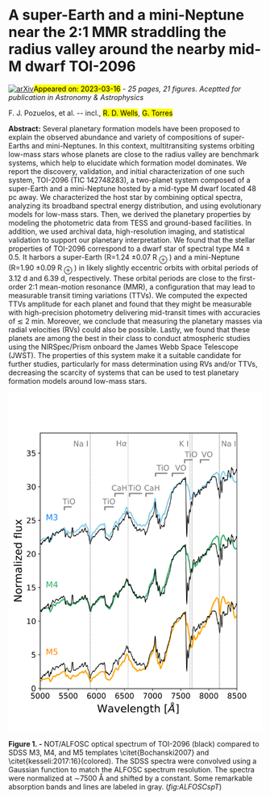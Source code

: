 <div class="macros" style="visibility:hidden;">
$\newcommand{\ensuremath}{}$
$\newcommand{\xspace}{}$
$\newcommand{\object}[1]{\texttt{#1}}$
$\newcommand{\farcs}{{.}''}$
$\newcommand{\farcm}{{.}'}$
$\newcommand{\arcsec}{''}$
$\newcommand{\arcmin}{'}$
$\newcommand{\ion}[2]{#1#2}$
$\newcommand{\textsc}[1]{\textrm{#1}}$
$\newcommand{\hl}[1]{\textrm{#1}}$
$\newcommand{\footnote}[1]{}$
$\newcommand{\tls}{{\fontfamily{pcr}\selectfont tls} }$
$\newcommand{\ellc}{{\fontfamily{pcr}\selectfont ellc} }$
$\newcommand{\emcee}{{\fontfamily{pcr}\selectfont emcee} }$
$\newcommand{\dynesty}{{\fontfamily{pcr}\selectfont dynesty} }$
$\newcommand{\allesfitter}{{\fontfamily{pcr}\selectfont allesfitter} }$
$\newcommand{\sherlock}{{\fontfamily{pcr}\selectfont SHERLOCK} }$
$\newcommand{\matrixtk}{{\fontfamily{pcr}\selectfont MATRIX} }$
$\newcommand{\wotan}{{\fontfamily{pcr}\selectfont wotan} }$
$\newcommand{\forecaster}{{\fontfamily{pcr}\selectfont forecaster} }$
$\newcommand{\lightkurve}{{\fontfamily{pcr}\selectfont lightkurve} }$
$\newcommand{\celerite}{{\fontfamily{pcr}\selectfont celerite} }$
$\newcommand{\triceratops}{{\fontfamily{pcr}\selectfont TRICERATOPS} }$
$\newcommand{\orcidauthorA}{0000-0003-1572-7707}$
$\newcommand{\orcidauthorB}{0000-0002-3164-9086}$
$\newcommand{\orcidauthorC}{0000-0003-1462-7739}$
$\newcommand{\orcidauthorD}{0000-0002-8219-9505}$
$\newcommand{\orcidauthorE}{0000-0002-4715-9460}$
$\newcommand{\orcidauthorF}{0000-0002-5370-7494}$
$\newcommand{\orcidauthorG}{0000-0001-8504-5862}$
$\newcommand{\orcidauthorH}{0000-0002-7008-6888}$
$\newcommand{\orcidauthorI}{0000-0002-6523-9536}$
$\newcommand{\orcidauthorJ}{0000-0002-3627-1676}$
$\newcommand{\orcidauthorK}{0000-0002-3481-9052}$
$\newcommand{\orcidauthorL}{0000-0003-2144-4316}$
$\newcommand{\orcidauthorM}{0000-0003-2094-9128}$
$\newcommand{\orcidauthorN}{0000-0002-2532-2853}$
$\newcommand{\orcidauthorO}{0000-0002-8052-3893}$
$\newcommand{\orcidauthorP}{0000-0002-2214-9258}$
$\newcommand{\orcidauthorQ}{0000-0003-1464-9276}$
$\newcommand{\orcidauthorR}{0000-0001-9892-2406}$
$\newcommand{\orcidauthorS}{0000-0002-9355-5165}$
$\newcommand{\orcidauthorT}{0000-0002-3937-630X}$
$\newcommand{\orcidauthorU}{0000-0002-9113-7162}$
$\newcommand{\orcidauthorV}{0000-0001-9800-6248}$
$\newcommand{\orcidauthorW}{0000-0002-4296-2246}$
$\newcommand{\orcidauthorY}{0000-0002-7486-6726}$
$\newcommand{\orcidauthorX}{0000-0002-3938-4211}$
$\newcommand{\orcidauthorZ}{0000-0002-3164-9086}$
$\newcommand{\orcidauthora}{0000-0001-8923-488X}$
$\newcommand{\orcidauthorb}{0000-0001-6108-4808}$
$\newcommand{\orcidauthorc}{0000-0001-9911-7388}$
$\newcommand{\orcidauthord}{0000-0002-3012-0316}$
$\newcommand{\orcidauthore}{0000-0003-0242-0044}$
$\newcommand{\orcidauthorf}{0000-0002-9807-5435}$
$\newcommand{\orcidauthorg}{0000-0002-5510-8751}$
$\newcommand{\orcidauthorh}{0000-0002-8039-194X}$
$\newcommand{\orcidauthori}{0000-0003-0030-332X}$
$\newcommand{\orcidauthorj}{0000-0002-7084-0529}$
$\newcommand{\orcidauthork}{0000-0002-8388-6040}$
$\newcommand{\orcidauthorl}{0000-0001-5559-7850}$
$\newcommand{\orcidauthorm}{0000-0003-3649-8384}$
$\newcommand{\orcidauthorn}{0000-0003-3101-917X}$
$\newcommand{\orcidauthoro}{0000-0002-3321-4924}$
$\newcommand{\orcidauthorp}{0000-0001-9291-5555}$
$\newcommand{\orcidauthorr}{0000-0003-3714-5855}$
$\newcommand{\orcidauthors}{0000-0002-9350-830X}$
$\newcommand{\orcidauthort}{0000-0003-2007-6144}$
$\newcommand{\orcidauthoru}{0000-0002-4671-2957}$
$\newcommand{\orcidauthorv}{0000-0002-5494-3237}$
$\newcommand{\orcidauthorw}{0000-0002-7240-8473}$
$\newcommand{\orcidauthorx}{0000-0003-3767-7085}$
$\newcommand{\arraystretch}{1.15}$
$\newcommand{\arraystretch}{1.15}$
$\newcommand{\arraystretch}{1.0}$
$\newcommand{\arraystretch}{1.15}$</div>

<div class="macros" style="visibility:hidden;">
$\newcommand{\ensuremath}{}$
$\newcommand{\xspace}{}$
$\newcommand{\object}[1]{\texttt{#1}}$
$\newcommand{\farcs}{{.}''}$
$\newcommand{\farcm}{{.}'}$
$\newcommand{\arcsec}{''}$
$\newcommand{\arcmin}{'}$
$\newcommand{\ion}[2]{#1#2}$
$\newcommand{\textsc}[1]{\textrm{#1}}$
$\newcommand{\hl}[1]{\textrm{#1}}$
$\newcommand{\footnote}[1]{}$
$\newcommand{\tls}{{\fontfamily{pcr}\selectfont tls} }$
$\newcommand{\ellc}{{\fontfamily{pcr}\selectfont ellc} }$
$\newcommand{\emcee}{{\fontfamily{pcr}\selectfont emcee} }$
$\newcommand{\dynesty}{{\fontfamily{pcr}\selectfont dynesty} }$
$\newcommand{\allesfitter}{{\fontfamily{pcr}\selectfont allesfitter} }$
$\newcommand{\sherlock}{{\fontfamily{pcr}\selectfont SHERLOCK} }$
$\newcommand{\matrixtk}{{\fontfamily{pcr}\selectfont MATRIX} }$
$\newcommand{\wotan}{{\fontfamily{pcr}\selectfont wotan} }$
$\newcommand{\forecaster}{{\fontfamily{pcr}\selectfont forecaster} }$
$\newcommand{\lightkurve}{{\fontfamily{pcr}\selectfont lightkurve} }$
$\newcommand{\celerite}{{\fontfamily{pcr}\selectfont celerite} }$
$\newcommand{\triceratops}{{\fontfamily{pcr}\selectfont TRICERATOPS} }$
$\newcommand{\orcidauthorA}{0000-0003-1572-7707}$
$\newcommand{\orcidauthorB}{0000-0002-3164-9086}$
$\newcommand{\orcidauthorC}{0000-0003-1462-7739}$
$\newcommand{\orcidauthorD}{0000-0002-8219-9505}$
$\newcommand{\orcidauthorE}{0000-0002-4715-9460}$
$\newcommand{\orcidauthorF}{0000-0002-5370-7494}$
$\newcommand{\orcidauthorG}{0000-0001-8504-5862}$
$\newcommand{\orcidauthorH}{0000-0002-7008-6888}$
$\newcommand{\orcidauthorI}{0000-0002-6523-9536}$
$\newcommand{\orcidauthorJ}{0000-0002-3627-1676}$
$\newcommand{\orcidauthorK}{0000-0002-3481-9052}$
$\newcommand{\orcidauthorL}{0000-0003-2144-4316}$
$\newcommand{\orcidauthorM}{0000-0003-2094-9128}$
$\newcommand{\orcidauthorN}{0000-0002-2532-2853}$
$\newcommand{\orcidauthorO}{0000-0002-8052-3893}$
$\newcommand{\orcidauthorP}{0000-0002-2214-9258}$
$\newcommand{\orcidauthorQ}{0000-0003-1464-9276}$
$\newcommand{\orcidauthorR}{0000-0001-9892-2406}$
$\newcommand{\orcidauthorS}{0000-0002-9355-5165}$
$\newcommand{\orcidauthorT}{0000-0002-3937-630X}$
$\newcommand{\orcidauthorU}{0000-0002-9113-7162}$
$\newcommand{\orcidauthorV}{0000-0001-9800-6248}$
$\newcommand{\orcidauthorW}{0000-0002-4296-2246}$
$\newcommand{\orcidauthorY}{0000-0002-7486-6726}$
$\newcommand{\orcidauthorX}{0000-0002-3938-4211}$
$\newcommand{\orcidauthorZ}{0000-0002-3164-9086}$
$\newcommand{\orcidauthora}{0000-0001-8923-488X}$
$\newcommand{\orcidauthorb}{0000-0001-6108-4808}$
$\newcommand{\orcidauthorc}{0000-0001-9911-7388}$
$\newcommand{\orcidauthord}{0000-0002-3012-0316}$
$\newcommand{\orcidauthore}{0000-0003-0242-0044}$
$\newcommand{\orcidauthorf}{0000-0002-9807-5435}$
$\newcommand{\orcidauthorg}{0000-0002-5510-8751}$
$\newcommand{\orcidauthorh}{0000-0002-8039-194X}$
$\newcommand{\orcidauthori}{0000-0003-0030-332X}$
$\newcommand{\orcidauthorj}{0000-0002-7084-0529}$
$\newcommand{\orcidauthork}{0000-0002-8388-6040}$
$\newcommand{\orcidauthorl}{0000-0001-5559-7850}$
$\newcommand{\orcidauthorm}{0000-0003-3649-8384}$
$\newcommand{\orcidauthorn}{0000-0003-3101-917X}$
$\newcommand{\orcidauthoro}{0000-0002-3321-4924}$
$\newcommand{\orcidauthorp}{0000-0001-9291-5555}$
$\newcommand{\orcidauthorr}{0000-0003-3714-5855}$
$\newcommand{\orcidauthors}{0000-0002-9350-830X}$
$\newcommand{\orcidauthort}{0000-0003-2007-6144}$
$\newcommand{\orcidauthoru}{0000-0002-4671-2957}$
$\newcommand{\orcidauthorv}{0000-0002-5494-3237}$
$\newcommand{\orcidauthorw}{0000-0002-7240-8473}$
$\newcommand{\orcidauthorx}{0000-0003-3767-7085}$
$\newcommand{\arraystretch}{1.15}$
$\newcommand{\arraystretch}{1.15}$
$\newcommand{\arraystretch}{1.0}$
$\newcommand{\arraystretch}{1.15}$</div>



<div id="title">

# A super-Earth and a mini-Neptune near the 2:1 MMR straddling the radius valley around the nearby mid-M dwarf TOI-2096

</div>
<div id="comments">

[![arXiv](https://img.shields.io/badge/arXiv-2303.08174-b31b1b.svg)](https://arxiv.org/abs/2303.08174)<mark>Appeared on: 2023-03-16</mark> - _25 pages, 21 figures. Aceptted for publication in Astronomy & Astrophysics_

</div>
<div id="authors">

F. J. Pozuelos, et al. -- incl., <mark><mark>R. D. Wells</mark></mark>, <mark><mark>G. Torres</mark></mark>

</div>
<div id="abstract">

**Abstract:** Several planetary formation models have been proposed to explain the observed abundance and variety of compositions of super-Earths and mini-Neptunes. In this context, multitransiting systems orbiting low-mass stars whose planets are close to the radius valley are benchmark systems, which help to elucidate which formation model dominates. We report the discovery, validation, and initial characterization of one such system, TOI-2096 (TIC 142748283), a two-planet system composed of a super-Earth and a mini-Neptune hosted by a mid-type M dwarf located 48 pc away. We characterized the host star by combining optical spectra, analyzing its broadband spectral energy distribution, and using evolutionary models for low-mass stars. Then, we derived the planetary properties by modeling the photometric data from TESS and ground-based facilities. In addition, we used archival data, high-resolution imaging, and statistical validation to support our planetary interpretation. We found that the stellar properties of TOI-2096 correspond to a dwarf star of spectral type M4 $\pm$ 0.5. It harbors a super-Earth (R=1.24 $\pm{0.07}$ R $_{\oplus}$ ) and a mini-Neptune (R=1.90 $\pm{0.09}$ R $_{\oplus}$ ) in likely slightly eccentric orbits with orbital periods of 3.12 d and 6.39 d, respectively. These orbital periods are close to the first-order 2:1 mean-motion resonance (MMR), a configuration that may lead to measurable transit timing variations (TTVs). We computed the expected TTVs amplitude for each planet and found that they might be measurable with high-precision photometry delivering mid-transit times with accuracies of $\lesssim$ 2 min. Moreover, we conclude that measuring the planetary masses via radial velocities (RVs) could also be possible. Lastly, we found that these planets are among the best in their class to conduct atmospheric studies using the NIRSpec/Prism onboard the James Webb Space Telescope (JWST). The properties of this system make it a suitable candidate for further studies, particularly for mass determination using RVs and/or TTVs, decreasing the scarcity of systems that can be used to test planetary formation models around low-mass stars.

</div>

<div id="div_fig1">

<img src="tmp_2303.08174/./TOI2096_ALFOSC_vs_SDSS_conv9.png" alt="Fig1" width="100%"/>

**Figure 1. -** NOT/ALFOSC optical spectrum of TOI-2096 (black) compared to SDSS M3, M4, and M5 templates \citet{Bochanski2007} and \citet{kesseli:2017:16}(colored). The SDSS spectra were convolved using a Gaussian function to match the ALFOSC spectrum resolution. The spectra were normalized at $\sim$7500 Å  and shifted by a constant. Some remarkable absorption bands and lines are labeled in gray. (*fig:ALFOSCspT*)

</div>
<div id="div_fig2">

<img src="tmp_2303.08174/./radius_valley_new.png" alt="Fig11" width="100%"/>

**Figure 11. -** The left panel depicts the planet radius--orbital period plane, containing all the transiting planets with sizes <4 R$_{\oplus}$ orbiting low-mass stars (stellar mass < 0.70 M$_{\odot}$). The green contours represent the density distribution of all of these planets. The gray dots are planets with density estimations better than 30$\%$. The dashed line refers to the prediction using thermally driven mass-loss mechanisms, such as photoevaporation and core-powered mass-loss. On the other hand, the solid line represents the prediction from the gas-poor formation model.
Planets inside the region limited by these two lines are referred to as `keystone' planets. The red and the blue dots refer to the planets TOI-2096 b and c, respectively. The right panel displays the radius frequency, showing the radius valley and the location of planets b (red band) and c (blue band) encompassing it. (*fig:radiusvalley*)

</div>
<div id="div_fig3">

<img src="tmp_2303.08174/./kast_classify2.png" alt="Fig2" width="100%"/>

**Figure 2. -** 
        Shane/Kast red optical spectrum of TOI-2096 (black), compared to an M4 template \citep[magenta]{kesseli:2017:16}. Spectra are normalized in the 7400--7500 {Å} region, and major absorption features are labeled, including resolved lines.
        The inset box shows a close-up of the region hosting H$\alpha$ and Li i features. The former is obscured by an unfortunate cosmic ray strike (unmasked spectral data in grey); the latter is not detected.
     (*fig:kast*)

</div>